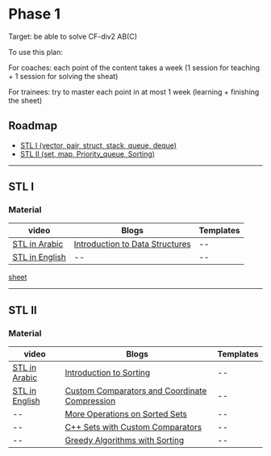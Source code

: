 # Phase 1
Target: be able to solve CF-div2 AB(C)

To use this plan:

For coaches: each point of the content takes a week (1 session for teaching + 1 session for solving the sheat)

For trainees: try to master each point in at most 1 week (learning + finishing the sheet)
## Roadmap
- [STL I (vector, pair, struct, stack, queue, deque)](https://github.com/Abdelrhmansersawy/Competitive_Programming/blob/main/MenofiaCPC/Phase%201%20Training%20%202023/README.md#stl-i)
- [STL II (set, map, Priority_queue, Sorting)](https://github.com/Abdelrhmansersawy/Competitive_Programming/blob/main/MenofiaCPC/Phase%201%20Training%20%202023/README.md#stl-ii)
***
## STL I
### Material
|video|Blogs|Templates|
|----|---|---|
|[STL in Arabic]([www.youtube.com/watch?v=4hhz69S15wU&list=PLCInYL3l2AainAE4Xq2kdNGDfG0bys2xp&ab_channel=AdelNasim](https://www.youtube.com/watch?v=4hhz69S15wU&list=PLCInYL3l2AainAE4Xq2kdNGDfG0bys2xp&ab_channel=AdelNasim))| [Introduction to Data Structures](https://usaco.guide/bronze/intro-ds?lang=cpp)|--|
|[STL in English](www.youtube.com/watch?v=LyGlTmaWEPs&list=PLk6CEY9XxSIA-xo3HRYC3M0Aitzdut7AA&ab_channel=CppNuts](https://www.youtube.com/watch?v=LyGlTmaWEPs&list=PLk6CEY9XxSIA-xo3HRYC3M0Aitzdut7AA&ab_channel=CppNuts)https://www.youtube.com/watch?v=LyGlTmaWEPs&list=PLk6CEY9XxSIA-xo3HRYC3M0Aitzdut7AA&ab_channel=CppNuts) |--|--|

<!--- [teaching session]() -->

<!--- [pratice session]() -->
[sheet](https://vjudge.net/contest/569386)

***
## STL II
### Material
|video|Blogs|Templates|
|----|-----|---|
|[STL in Arabic]([www.youtube.com/watch?v=4hhz69S15wU&list=PLCInYL3l2AainAE4Xq2kdNGDfG0bys2xp&ab_channel=AdelNasim](https://www.youtube.com/watch?v=4hhz69S15wU&list=PLCInYL3l2AainAE4Xq2kdNGDfG0bys2xp&ab_channel=AdelNasim))|[Introduction to Sorting](https://usaco.guide/bronze/intro-sorting?lang=cpp)|--| 
|[STL in English](https://www.youtube.com/watch?v=LyGlTmaWEPs&list=PLk6CEY9XxSIA-xo3HRYC3M0Aitzdut7AA&ab_channel=CppNuts)|[Custom Comparators and Coordinate Compression](https://usaco.guide/silver/sorting-custom?lang=cpp)|--|
|--|[More Operations on Sorted Sets](https://usaco.guide/silver/intro-sorted-sets?lang=cpp)|--|
|--|[C++ Sets with Custom Comparators](https://usaco.guide/silver/custom-cpp-stl?lang=cpp)|--|
|--|[Greedy Algorithms with Sorting](https://usaco.guide/silver/greedy-sorting?lang=cpp)|--|
<!--- [teaching session]() -->

<!--- [pratice session]() -->
<!--- [sheet]() -->
